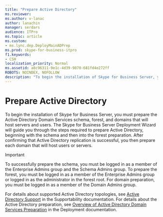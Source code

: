```yaml
---
title: "Prepare Active Directory"
ms.reviewer: 
ms.author: v-lanac
author: lanachin
manager: serdars
audience: ITPro
ms.topic: article
ms.custom:
- ms.lync.dep.DeployMainADPrep
ms.prod: skype-for-business-itpro
f1.keywords:
- CSH
localization_priority: Normal
ms.assetid: a8c96311-9e1c-4d39-9870-681fd4e272ff
ROBOTS: NOINDEX, NOFOLLOW
description: "To begin the installation of Skype for Business Server, you must prepare the Active Directory Domain Services schema, forest, and domains that will host servers and users. The Skype for Business Server Deployment Wizard will guide you through the steps required to prepare Active Directory, beginning with the schema and then into the forest preparation. After confirming that Active Directory replication is successful, you then prepare each domain that will host users or servers."
---
```


# Prepare Active Directory

To begin the installation of Skype for Business Server, you must prepare the Active Directory Domain Services schema, forest, and domains that will host servers and users. The Skype for Business Server Deployment Wizard will guide you through the steps required to prepare Active Directory, beginning with the schema and then into the forest preparation. After confirming that Active Directory replication is successful, you then prepare each domain that will host users or servers.

> [!IMPORTANT]
> To successfully prepare the schema, you must be logged in as a member of the Enterprise Admins group and the Schema Admins group. To prepare the forest, you must be logged in as a member of the Enterprise Admins group or logged in as the administrator in the forest root. For domain preparation, you must be logged in as a member of the Domain Admins group.

For details about supported Active Directory topologies, see [Active Directory Support](https://technet.microsoft.com/library/28ed9ac4-586d-4803-ad45-99c4fa793f54.aspx) in the Supportability documentation. For details about the Active Directory preparation, see [Overview of Active Directory Domain Services Preparation](https://technet.microsoft.com/library/cdd2a652-6a0d-4728-9950-3fcaa7a80066.aspx) in the Deployment documentation.


